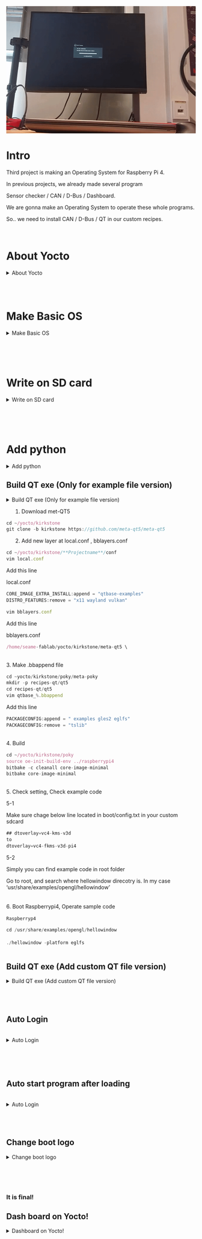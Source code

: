 <div align="center">
  <a href="https://github.com/othneildrew/Best-README-Template">
    <img src="Yocto.gif" alt="Yocto" width="600px" height="338px">
  </a>
</div>

# Intro

Third project is making an Operating System for Raspberry Pi 4.

In previous projects, we already made several program

Sensor checker / CAN / D-Bus / Dashboard.

We are gonna make an Operating System to operate these whole programs.

So.. we need to install CAN / D-Bus / QT in our custom recipes.
<br><br><br>


# About Yocto
<details>
  <summary>About Yocto</summary>
  <div markdown="1">

    
## OS
    
In Project 1
    
We installed [2021-12-02-raspios-buster.zip](https://downloads.raspberrypi.org/raspios_oldstable_lite_armhf/images/raspios_oldstable_lite_armhf-2021-12-02/2021-12-02-raspios-buster-armhf-lite.zip) using Rasbian Imager. 
    
But in this Project. We have to install OS In sd card without using Rasbian Imager.
<br><br>
    
## Yocto
    
@[https://selfish-developer.com/entry/Yocto란-무엇인가](https://selfish-developer.com/entry/Yocto%EB%9E%80-%EB%AC%B4%EC%97%87%EC%9D%B8%EA%B0%80)
    
To use Yocto, you must use git skillfully. Yocto automatically patches source code to new version through git.
<br><br>
    
## Poky
    
also there’s lots of  extension
    
But, we use Raspberrypi. So we will use Raspberrypi extension.
    
@[https://github.com/agherzan/meta-raspberrypi/tree/kirkstone](https://github.com/agherzan/meta-raspberrypi/tree/kirkstone)
<br><br>
    
### BitBake
    
### AGL
    
### BSP
    
board support package
    
maybe 
    
```jsx
     /home/**username**/yocto/kirkstone/poky/meta \
      /home/**username**/yocto/kirkstone/poky/meta-poky \
      /home/**username**/yocto/kirkstone/poky/meta-yocto-bsp \
      /home/**username**/yocto/kirkstone/meta-openembedded/meta-oe \
      /home/**username**//yocto/kirkstone/meta-openembedded/meta-multimedia \
      /home/**username**/yocto/kirkstone/meta-openembedded/meta-networking \
      /home/**username**/yocto/kirkstone/meta-openembedded/meta-python \
      /home/**username**/yocto/kirkstone/meta-raspberrypi \
```
    
this will be BSP
</details>
<br><br><br>

# Make Basic OS

<details>
  <summary>Make Basic OS</summary>
  <div markdown="1">   
 
 <br><br><br>   
## 1. Install dependencies

```jsx
sudo apt install build-essential chrpath gawk git bmap-tools texinfo diffstat
```

## 2. Make a directory to run yocto.
In my case I made it in the home directory

```jsx
mkdir ~yocto
cd ~/yocto
mkdir kirkstone
cd kirkstone
mkdir builds
mkdir downloads
```

## 3. Clone poky

```jsx
git clone -b kirkstone git://git.yoctoproject.org/poky.git
```

<br>

## 4. Clone poky raspberry pi extension / dependencies of raspberry pi extension

```jsx
git clone -b kirkstone https://github.com/agherzan/meta-raspberrypi.git
git clone -b kirkstone git://git.openembedded.org/meta-openembedded
```

## 5. Enter build environment

```jsx
source oe-init-build-env projectname
```
(You can use this command to make build directory.
In my case, I used this↓ command to make directory)
<details>
  <summary>In my case</summary>
  <div markdown="1">

    
    source ~/yocto/kirkstone/poky/oe-init-build-env ~/yocto/kirkstone/builds/rpi
    
    # It means, activate oe-init-build-env, and make build file at builds/rpi.
</details>
<br>

## 6. Add layers

Go to the directory just before you made.

```jsx
cd ~/yocto/kirkstone/builds/rpi/conf
vi bblayers.conf
```

add below lines.

```jsx
  /home/**username**/yocto/kirkstone/poky/meta \
  /home/**username**/yocto/kirkstone/poky/meta-poky \
  /home/**username**/yocto/kirkstone/poky/meta-yocto-bsp \
  /home/**username**/yocto/kirkstone/meta-openembedded/meta-oe \
  /home/**username**//yocto/kirkstone/meta-openembedded/meta-multimedia \
  /home/**username**/yocto/kirkstone/meta-openembedded/meta-networking \
  /home/**username**/yocto/kirkstone/meta-openembedded/meta-python \
  /home/**username**/yocto/kirkstone/meta-raspberrypi \
```

<details>
  <summary>
- bblayers.conf (in my case)</summary>
<div markdown="1">
    
    # POKY_BBLAYERS_CONF_VERSION is increased each time build/conf/bblayers.conf
    # changes incompatibly
    POKY_BBLAYERS_CONF_VERSION = "2"
    
    BBPATH = "${TOPDIR}"
    BBFILES ?= ""
    
    BBLAYERS ?= " \
      /home/username/yocto/kirkstone/poky/meta \
      /home/username/yocto/kirkstone/poky/meta-poky \
      /home/username/yocto/kirkstone/poky/meta-yocto-bsp \
      /home/username/yocto/kirkstone/meta-openembedded/meta-oe \
      /home/username//yocto/kirkstone/meta-openembedded/meta-multimedia \
      /home/username/yocto/kirkstone/meta-openembedded/meta-networking \
      /home/username/yocto/kirkstone/meta-openembedded/meta-python \
      /home/username/yocto/kirkstone/meta-raspberrypi \
      "
  </details>
<br>

## 7. Update MACHINE and change directory 

```
cd ~/yocto/kirkstone/builds/rpi/conf
vi local.conf
```

```
MACHINE = "raspberrypi4"
#DL_DIR ?= "~/yocto/kirkstone/downloads"
ENABLE_UART = "1"
RPI_USE_U_BOOT = "1"
```

<details>
  <summary>local.conf (in my case)</summary>
<div markdown="1">

    
    ```
    also attached this
    at the end of line
    
    ENABLE_UART = "1"
    RPI_USE_U_BOOT = "1"
    
    ```
    
    ```
    #
    # This file is your local configuration file and is where all local user settings
    # are placed. The comments in this file give some guide to the options a new user
    # to the system might want to change but pretty much any configuration option can
    # be set in this file. More adventurous users can look at
    # local.conf.sample.extended which contains other examples of configuration which
    # can be placed in this file but new users likely won't need any of them
    # initially.
    #
    # Lines starting with the '#' character are commented out and in some cases the
    # default values are provided as comments to show people example syntax. Enabling
    # the option is a question of removing the # character and making any change to the
    # variable as required.
    
    #
    # Machine Selection
    #
    # You need to select a specific machine to target the build with. There are a selection
    # of emulated machines available which can boot and run in the QEMU emulator:
    #
    #MACHINE ?= "qemuarm"
    #MACHINE ?= "qemuarm64"
    #MACHINE ?= "qemumips"
    #MACHINE ?= "qemumips64"
    #MACHINE ?= "qemuppc"
    #MACHINE ?= "qemux86"
    #MACHINE ?= "qemux86-64"
    MACHINE ?= "raspberrypi4"
    #
    # There are also the following hardware board target machines included for 
    # demonstration purposes:
    #
    #MACHINE ?= "beaglebone-yocto"
    #MACHINE ?= "genericx86"
    #MACHINE ?= "genericx86-64"
    #MACHINE ?= "edgerouter"
    #
    # This sets the default machine to be qemux86-64 if no other machine is selected:
    MACHINE = "raspberrypi4"
    
    #
    # Where to place downloads
    #
    # During a first build the system will download many different source code tarballs
    # from various upstream projects. This can take a while, particularly if your network
    # connection is slow. These are all stored in DL_DIR. When wiping and rebuilding you
    # can preserve this directory to speed up this part of subsequent builds. This directory
    # is safe to share between multiple builds on the same machine too.
    #
    # The default is a downloads directory under TOPDIR which is the build directory.
    #
    #DL_DIR = "~/yocto/kirkstone/downloads"
    
    #
    # Where to place shared-state files
    #
    # BitBake has the capability to accelerate builds based on previously built output.
    # This is done using "shared state" files which can be thought of as cache objects
    # and this option determines where those files are placed.
    #
    # You can wipe out TMPDIR leaving this directory intact and the build would regenerate
    # from these files if no changes were made to the configuration. If changes were made
    # to the configuration, only shared state files where the state was still valid would
    # be used (done using checksums).
    #
    # The default is a sstate-cache directory under TOPDIR.
    #
    #SSTATE_DIR ?= "${TOPDIR}/sstate-cache"
    
    #
    # Where to place the build output
    #
    # This option specifies where the bulk of the building work should be done and
    # where BitBake should place its temporary files and output. Keep in mind that
    # this includes the extraction and compilation of many applications and the toolchain
    # which can use Gigabytes of hard disk space.
    #
    # The default is a tmp directory under TOPDIR.
    #
    #TMPDIR = "${TOPDIR}/tmp"
    
    #
    # Default policy config
    #
    # The distribution setting controls which policy settings are used as defaults.
    # The default value is fine for general Yocto project use, at least initially.
    # Ultimately when creating custom policy, people will likely end up subclassing 
    # these defaults.
    #
    DISTRO ?= "poky"
    # As an example of a subclass there is a "bleeding" edge policy configuration
    # where many versions are set to the absolute latest code from the upstream 
    # source control systems. This is just mentioned here as an example, its not
    # useful to most new users.
    # DISTRO ?= "poky-bleeding"
    
    #
    # Package Management configuration
    #
    # This variable lists which packaging formats to enable. Multiple package backends
    # can be enabled at once and the first item listed in the variable will be used
    # to generate the root filesystems.
    # Options are:
    #  - 'package_deb' for debian style deb files
    #  - 'package_ipk' for ipk files are used by opkg (a debian style embedded package manager)
    #  - 'package_rpm' for rpm style packages
    # E.g.: PACKAGE_CLASSES ?= "package_rpm package_deb package_ipk"
    # We default to rpm:
    PACKAGE_CLASSES ?= "package_rpm"
    
    #
    # SDK target architecture
    #
    # This variable specifies the architecture to build SDK items for and means
    # you can build the SDK packages for architectures other than the machine you are
    # running the build on (i.e. building i686 packages on an x86_64 host).
    # Supported values are i686, x86_64, aarch64
    #SDKMACHINE ?= "i686"
    
    #
    # Extra image configuration defaults
    #
    # The EXTRA_IMAGE_FEATURES variable allows extra packages to be added to the generated
    # images. Some of these options are added to certain image types automatically. The
    # variable can contain the following options:
    #  "dbg-pkgs"       - add -dbg packages for all installed packages
    #                     (adds symbol information for debugging/profiling)
    #  "src-pkgs"       - add -src packages for all installed packages
    #                     (adds source code for debugging)
    #  "dev-pkgs"       - add -dev packages for all installed packages
    #                     (useful if you want to develop against libs in the image)
    #  "ptest-pkgs"     - add -ptest packages for all ptest-enabled packages
    #                     (useful if you want to run the package test suites)
    #  "tools-sdk"      - add development tools (gcc, make, pkgconfig etc.)
    #  "tools-debug"    - add debugging tools (gdb, strace)
    #  "eclipse-debug"  - add Eclipse remote debugging support
    #  "tools-profile"  - add profiling tools (oprofile, lttng, valgrind)
    #  "tools-testapps" - add useful testing tools (ts_print, aplay, arecord etc.)
    #  "debug-tweaks"   - make an image suitable for development
    #                     e.g. ssh root access has a blank password
    # There are other application targets that can be used here too, see
    # meta/classes/image.bbclass and meta/classes/core-image.bbclass for more details.
    # We default to enabling the debugging tweaks.
    EXTRA_IMAGE_FEATURES ?= "debug-tweaks"
    
    #
    # Additional image features
    #
    # The following is a list of additional classes to use when building images which
    # enable extra features. Some available options which can be included in this variable
    # are:
    #   - 'buildstats' collect build statistics
    USER_CLASSES ?= "buildstats"
    
    #
    # Runtime testing of images
    #
    # The build system can test booting virtual machine images under qemu (an emulator)
    # after any root filesystems are created and run tests against those images. It can also
    # run tests against any SDK that are built. To enable this uncomment these lines.
    # See classes/test{image,sdk}.bbclass for further details.
    #IMAGE_CLASSES += "testimage testsdk"
    #TESTIMAGE_AUTO:qemuall = "1"
    
    #
    # Interactive shell configuration
    #
    # Under certain circumstances the system may need input from you and to do this it
    # can launch an interactive shell. It needs to do this since the build is
    # multithreaded and needs to be able to handle the case where more than one parallel
    # process may require the user's attention. The default is iterate over the available
    # terminal types to find one that works.
    #
    # Examples of the occasions this may happen are when resolving patches which cannot
    # be applied, to use the devshell or the kernel menuconfig
    #
    # Supported values are auto, gnome, xfce, rxvt, screen, konsole (KDE 3.x only), none
    # Note: currently, Konsole support only works for KDE 3.x due to the way
    # newer Konsole versions behave
    #OE_TERMINAL = "auto"
    # By default disable interactive patch resolution (tasks will just fail instead):
    PATCHRESOLVE = "noop"
    
    #
    # Disk Space Monitoring during the build
    #
    # Monitor the disk space during the build. If there is less that 1GB of space or less
    # than 100K inodes in any key build location (TMPDIR, DL_DIR, SSTATE_DIR), gracefully
    # shutdown the build. If there is less than 100MB or 1K inodes, perform a hard halt
    # of the build. The reason for this is that running completely out of space can corrupt
    # files and damages the build in ways which may not be easily recoverable.
    # It's necessary to monitor /tmp, if there is no space left the build will fail
    # with very exotic errors.
    BB_DISKMON_DIRS ??= "\
        STOPTASKS,${TMPDIR},1G,100K \
        STOPTASKS,${DL_DIR},1G,100K \
        STOPTASKS,${SSTATE_DIR},1G,100K \
        STOPTASKS,/tmp,100M,100K \
        HALT,${TMPDIR},100M,1K \
        HALT,${DL_DIR},100M,1K \
        HALT,${SSTATE_DIR},100M,1K \
        HALT,/tmp,10M,1K"
    
    #
    # Shared-state files from other locations
    #
    # As mentioned above, shared state files are prebuilt cache data objects which can be
    # used to accelerate build time. This variable can be used to configure the system
    # to search other mirror locations for these objects before it builds the data itself.
    #
    # This can be a filesystem directory, or a remote url such as https or ftp. These
    # would contain the sstate-cache results from previous builds (possibly from other
    # machines). This variable works like fetcher MIRRORS/PREMIRRORS and points to the
    # cache locations to check for the shared objects.
    # NOTE: if the mirror uses the same structure as SSTATE_DIR, you need to add PATH
    # at the end as shown in the examples below. This will be substituted with the
    # correct path within the directory structure.
    #SSTATE_MIRRORS ?= "\
    #file://.* https://someserver.tld/share/sstate/PATH;downloadfilename=PATH \
    #file://.* file:///some/local/dir/sstate/PATH"
    
    #
    # Yocto Project SState Mirror
    #
    # The Yocto Project has prebuilt artefacts available for its releases, you can enable
    # use of these by uncommenting the following lines. This will mean the build uses
    # the network to check for artefacts at the start of builds, which does slow it down
    # equally, it will also speed up the builds by not having to build things if they are
    # present in the cache. It assumes you can download something faster than you can build it
    # which will depend on your network.
    # Note: For this to work you also need hash-equivalence passthrough to the matching server
    #
    #BB_HASHSERVE_UPSTREAM = "typhoon.yocto.io:8687"
    #SSTATE_MIRRORS ?= "file://.* http://sstate.yoctoproject.org/all/PATH;downloadfilename=PATH"
    
    #
    # Qemu configuration
    #
    # By default native qemu will build with a builtin VNC server where graphical output can be
    # seen. The line below enables the SDL UI frontend too.
    PACKAGECONFIG:append:pn-qemu-system-native = " sdl"
    # By default libsdl2-native will be built, if you want to use your host's libSDL instead of 
    # the minimal libsdl built by libsdl2-native then uncomment the ASSUME_PROVIDED line below.
    #ASSUME_PROVIDED += "libsdl2-native"
    
    # You can also enable the Gtk UI frontend, which takes somewhat longer to build, but adds
    # a handy set of menus for controlling the emulator.
    #PACKAGECONFIG:append:pn-qemu-system-native = " gtk+"
    
    #
    # Hash Equivalence
    #
    # Enable support for automatically running a local hash equivalence server and
    # instruct bitbake to use a hash equivalence aware signature generator. Hash
    # equivalence improves reuse of sstate by detecting when a given sstate
    # artifact can be reused as equivalent, even if the current task hash doesn't
    # match the one that generated the artifact.
    #
    # A shared hash equivalent server can be set with "<HOSTNAME>:<PORT>" format
    #
    #BB_HASHSERVE = "auto"
    #BB_SIGNATURE_HANDLER = "OEEquivHash"
    
    #
    # Memory Resident Bitbake
    #
    # Bitbake's server component can stay in memory after the UI for the current command
    # has completed. This means subsequent commands can run faster since there is no need
    # for bitbake to reload cache files and so on. Number is in seconds, after which the
    # server will shut down.
    #
    #BB_SERVER_TIMEOUT = "60"
    
    # CONF_VERSION is increased each time build/conf/ changes incompatibly and is used to
    # track the version of this file when it was generated. This can safely be ignored if
    # this doesn't mean anything to you.
    CONF_VERSION = "2"
    ENABLE_UART = "1"
    RPI_USE_U_BOOT = "1"
    ```
  </details>
    
## 9. Build

you can type this to check bitbake

```jsx
cd ~/yocto/kirkstone/meta-raspberrypi
ls recipes-*/images
I use this at this time
bitbake core-image-minimal
```

```jsx
cd ~/yocto/kirkstone/builds/rpi
bitbake core-image-minimal
```

Now, you can see building.

<img src="image/bitbake.png" alt="Logo" width="800" height="300"> <br>
I don’t know the accurate time to build, but I’m sure it will takes more than 1 hour.

So take a meal / rest / play game/ or do something.


</details>
<br><br><br><br>
    

# Write on SD card

<details>
  <summary>Write on SD card</summary>
  <div markdown="1">
<br><br>  

## After build, you can check your image on

```jsx
~build diercotry/tmp/deploy/images/raspberrypi4/core-image-minimal-raspberrypi4-20221221163429.rootfs.wic.bz2
```
<br>
1. Move wic.bz2 file to somewhere, In my case I move it to home directory.

then, unzip it

```jsx
sudo bzip2 -dk core-image-minimal-raspberrypi4-20221025172232.rootfs.wic.bz2
```
<br>
2. Write on SD card
    
insert sd card in USB port. Type this

```jsx
sudo fdisk -l
```

```jsx
umount /dev/sda
```

go to the directory where you moved wic.bz2 file.

Type this.

```jsx
sudo dd if=core-image-minimal-raspberrypi4-20221128122747.rootfs.wic of=/dev/sda
sync
```
<br>
3. Efect and reinsert SD card, 
    
Go to boot directory in your SDcard, and change config.txt
<br>
comment this line like this<br>
/boot/config.txt
```jsx
#dtoverlay=vc4-kms-v3d
```
or

```jsx
## dtoverlay=vc4-kms-v3d
to
dtoverlay=vc4-fkms-v3d-pi4
```
</details>
<br><br><br><br>
    

# Add python

<details>
  <summary>Add python</summary>
  <div markdown="1">
  <br><br><br>

If you done previous step, It would not takes more than 10minutes to build.

<br>
1. Add [image.bb](http://image.bb) file

```jsx
cd ~/yocto/kirkstone/poky/meta/recipes-core/images
```

<br>
2. Make new [image.bb](http://image.bb) file

```jsx
core-image-python.bb
```
    
    - [core-image-python.bb](http://core-image-python.bb)
        
        (I only add
        
        **IMAGE_INSTALL += "python3 python3-numpy”** from core-image-minimal.bb )
        
        ```jsx
        SUMMARY = "A small image just capable of allowing a device to boot."
        
        IMAGE_INSTALL = "packagegroup-core-boot ${CORE_IMAGE_EXTRA_INSTALL}"
        IMAGE_INSTALL += "python3 python3-numpy"
        
        IMAGE_LINGUAS = " "
        
        LICENSE = "MIT"
        
        inherit core-image
        
        IMAGE_ROOTFS_SIZE ?= "8192"
        IMAGE_ROOTFS_EXTRA_SPACE:append = "${@bb.utils.contains("DISTRO_FEATURES", "systemd", " + 4096", "", d)}"
        

<br>
3. Build
    
    
    cd ~/yocto/kirkstone/poky
    source oe-init-build-env ../raspberrypi4
    
<br>
4. Add new layer at sd card
 
Same with previous step
<br><br><br>
</details>

## Build QT exe (Only for example file version)
<details>
<summary>Build QT exe (Only for example file version)
<div markdown = "2">

1. Download met-QT5

```jsx
cd ~/yocto/kirkstone
git clone -b kirkstone https://github.com/meta-qt5/meta-qt5
```

2. Add new layer at local.conf , bblayers.conf

```jsx
cd ~/yocto/kirkstone/**Projectname**/conf
vim local.conf
```

Add this line

local.conf

```jsx
CORE_IMAGE_EXTRA_INSTALL:append = "qtbase-examples"
DISTRO_FEATURES:remove = "x11 wayland vulkan"
```

```jsx
vim bblayers.conf
```

Add this line

bblayers.conf

```jsx
/home/seame-fablab/yocto/kirkstone/meta-qt5 \
```
<br>
3. Make .bbappend file

```jsx
cd ~yocto/kirkstone/poky/meta-poky
mkdir -p recipes-qt/qt5
cd recipes-qt/qt5
vim qtbase_%.bbappend
```

Add this line

```jsx
PACKAGECONFIG:append = " examples gles2 eglfs"
PACKAGECONFIG:remove = "tslib"
```
<br>
4. Build

```jsx
cd ~/yocto/kirkstone/poky
source oe-init-build-env ../raspberrypi4
bitbake -c cleanall core-image-minimal
bitbake core-image-minimal
```
<br>
5. Check setting, Check example code

5-1

Make sure chage below line located in boot/config.txt in your custom sdcard

```jsx
## dtoverlay=vc4-kms-v3d
to
dtoverlay=vc4-fkms-v3d-pi4
```

5-2

Simply you can find example code in root folder

Go to root, and search where hellowindow direcotry is. In my case ‘usr/share/examples/opengl/hellowindow’
<br>
<br><br>
6.
Boot Raspberrypi4, Operate sample code

`Raspberryp4` 

```jsx
cd /usr/share/examples/opengl/hellowindow

./hellowindow -platform eglfs
```
</details>


## Build QT exe (Add  custom QT file version)
<details>
  <summary>Build QT exe (Add custom QT file version)</summary>
  <div markdown="1">
<br>
1. Create custom layer

```jsx
cd ~/yocto/kirkstone/poky
source oe-init-build-env ../raspberrypi4
cd ..
bitbake-layers create-layer meta-myqt
```
<br>
2. Add new layer

```jsx
cd ~/yocto/kirkstone/poky/projectname/conf
vim bblayers.conf
```

Add following line:

```jsx
/home/seame-fablab/yocto/kirkstone/meta-myqt \
```
<br>
3. Write a new image recipe

```jsx
cd ~/yocto/poky/build/meta-myqt
mkdir -p recipes-core/images
cd recipes-core/images
vim basic-qt5-image.bb
```

add following line

```jsx
SUMMARY = "A basic Qt5 dev image"

require recipes-core/images/core-image-minimal.bb 

QT_BASE = " \
    qtbase \
    qtbase-dev \
    qtbase-mkspecs \
    qtbase-plugins \
    qtbase-tools \
"
 
QT_PKGS = " \
    qt3d \
    qt3d-dev \
    qt3d-mkspecs \
    qtcharts \
    qtcharts-dev \
    qtcharts-mkspecs \
    qtconnectivity-dev \
    qtconnectivity-mkspecs \
    qtquickcontrols2 \
    qtquickcontrols2-dev \
    qtquickcontrols2-mkspecs \
    qtdeclarative \
    qtdeclarative-dev \
    qtdeclarative-mkspecs \
    qtgraphicaleffects \
    qtgraphicaleffects-dev \
"
 
IMAGE_INSTALL += " \
    ${QT_BASE} \
    ${QT_PKGS} \
"
 
export IMAGE_BASENAME = "basic-qt5-image"
```
<br>
4. Write additional package recipe

```jsx
cd ~/yocto/kirkstone/meta-myqt/recipes-example/example
mv example_0.1.bb qtbase_git.bbappend
vim qtbase_git.bbappend
```

Edit file to following line:

```jsx
SUMMARY = "bitbake-layers recipe"
DESCRIPTION = "Recipe created by bitbake-layers"
LICENSE = "MIT"
 
PACKAGECONFIG:append = " eglfs fontconfig gles2"
DEPENDS += "userland"
```
<br>
5. Build

```jsx
cd ~/yocto/kirkstone/poky
source oe-init-build-env ../raspberrypi4
bitbake -c cleanall core-image-minimal
bitbake core-image-minimal
bitbake basic-qt5-image
bitbake basic-qt5-image -c populate_sdk
```
<br>
6. Install SDK

Check SDK directory at

```jsx
yocto/kirkstone/projectname/tmp/deploy/sdk
```
<br>
7. Setup QT

[Adding Kits](https://doc.qt.io/qtcreator/creator-targets.html)

refer this to add kit.

tools → Options

(If there’s no Options, Tools → external →configure)

compilers: 

/opt/poky/4.0.6/sysroots/x86_64-pokysdk-linux/usr/bin/arm-poky-linux/arm-poky-linux-g++

debuggers:

/opt/poky/4.0.6/sysroots/x86_64-pokysdk-linux/usr/bin/arm-poky-linux/arm-poky-linux-gdb

CMake:64-pokysdk-linux/usr/bin/cmake

QtVersion:

/opt/poky/4.0.6/sysroots/x86_64-pokysdk-linux/usr/bin/qmake
<br><br><br>
8. Move it to SD card

```jsx
sudo cp untitled /media/seame-fablab/root/usr
```

</details>
<br><br><br>

## Auto Login
<br>
<details>
  <summary>Auto Login</summary>
  <div markdown="1">
local.conf

```
IMAGE_FSTYPES = "rpi-sdimg"

DISTRO_FEATURES:append = " systemd"
DISTRO_FEATURES_BACKFILL_CONSIDERED += "sysvinit"
VIRTUAL-RUNTIME_init_manager = "systemd"
VIRTUAL-RUNTIME_initscripts = ""
```

recipe_what_you_gonna_build.bb

```jsx
**Type_var_name** ?= " \
    ${IMAGE_ROOTFS}${systemd_system_unitdir}/serial-getty@.service \
    ${IMAGE_ROOTFS}${systemd_system_unitdir}/getty@.service \
"

local_autologin () {
    sed -i -e 's/^\(ExecStart *=.*getty \)/\1--autologin root /' ${**Type_var_name**}
}

ROOTFS_POSTPROCESS_COMMAND += "local_autologin; "
```

</details>

<br><br><br>

## Auto start program after loading
<br>
<details>
  <summary>Auto Login</summary>
  <div markdown="1">
<br><br>
recipe_what_you_gonna_build.bb

```jsx
IMAGE_INSTALL:append = " \
    qt5-env \
```

add this two bbfile to somewhere

qt5-env.bb

```jsx
SUMMARY = "Add Qt5 bin dir to PATH"

LICENSE = "CLOSED"

SRC_URI = "file://qt5-env.sh"

PR = "r1"

S = "${WORKDIR}"

do_install() {
    install -d ${D}${sysconfdir}/profile.d
    install -m 0755 qt5-env.sh ${D}${sysconfdir}/profile.d
}

FILES_${PN} = "${sysconfdir}"
```

qt5-env.sh

```jsx
#!/bin/sh

# export QT_LOGGING_RULES=qt.qpa.*=true # Optional for logging
#export QT_QPA_EGLFS_KMS_CONFIG=/etc/kms.conf
export QT_QPA_EGLFS_INTEGRATION=kms
# export QT_QPA_EGLFS_INTEGRATION=eglfs_kms # kms doesn't work on boot2qt but eglfs_kms
export QT_QPA_PLATFORM=eglfs
export QT_QPA_EGLFS_KMS_ATOMIC=1
export XDG_RUNTIME_DIR=/run/user/0

#ip link set can0 up type an birtare 5000
#cd usr/bin
#simple
# or 
/usr/bin/colidingmice
**# this can be a name of auto start program**
```

</details>
<br><br><br>

## Change boot logo

<details>
  <summary>Change boot logo</summary>
  <div markdown="1">
  refer this <br>
https://github.com/hamzamac/meta-splash](https://github.com/hamzamac/meta-splash
</details>

<br><br><br>
### It is final!
## Dash board on Yocto!

<details>
  <summary>Dashboard on Yocto!</summary>
  <div markdown="1">
In the second project, I designed Dasboard using QT.<br>
Now we installed all the requirements.<br>
We can add Dashboard to our own OS!<br>
Download this QT file,
<a href="https://github.com/jun-yub-kim/SEA-ME/tree/master/Project2">Dashbaord_QT_file</a>
<br>and make custom .bb file to append this.
<br><br>
<img src="image/dashboard_file.png" width="600" height="300">
<br>add dashboard like this.<br>
<img src="image/dashboard_bb.png" width="600" height="300">


make dashboard.bbfile

`dashboard.bb`

```jsx
DESCRIPTION = "QT application"

LICENSE = "CLOSED"
inherit qmake5
DEPENDS = " qtbase qtquickcontrols2"

  
SRC_URI += "file://dashboard.pro.user \
            file://qrc_dashboard.cpp \
            file://dashboard.pro \
            file://dashboard.qrc \
            file://images/fuel-icon.png \
            file://images/temperature-icon.png \
            file://qml/dashboard.qml \
            file://qml/DashboardGaugeStyle.qml \
            file://qml/IconGaugeStyle.qml \
            file://qml/TachometerStyle.qml \
            file://qml/TurnIndicator.qml \
            file://qml/ValueSource.qml \
            file://fonts/DejaVuSans.ttf \              
            file://main.cpp"
S = "${WORKDIR}"

do_configure() {
    qmake ${S}/dashboard.pro
}

do_install(){
    install -d ${D}${bindir}
    install -m 0755 dashboard ${D}${bindir}
}
```

append it to your bitbake file

In my case, I add it to my custom bb, basic-qt5-image.bb

`basic.bb`

```jsx
SUMMARY = "A basic Qt5 dev image"

require recipes-core/images/core-image-minimal.bb 

IMAGE_FEATURES += "splash"

IMAGE_INSTALL:append = " \
    dashboard \
    qt5-env \
    psplash \
"

QT_BASE = " \
    qtbase \
    qtbase-dev \
    qtbase-mkspecs \
    qtbase-plugins \
    qtbase-tools \
"

 
QT_PKGS = " \
    qt3d \
    qt3d-dev \
    qt3d-mkspecs \
    qtcharts \
    qtcharts-dev \
    qtcharts-mkspecs \
    qtconnectivity-dev \
    qtconnectivity-mkspecs \
    qtquickcontrols \
    qtquickcontrols2 \
    qtquickcontrols2-dev \
    qtquickcontrols2-mkspecs \
    qtdeclarative \
    qtdeclarative-dev \
    qtdeclarative-mkspecs \
    qtgraphicaleffects \
    qtgraphicaleffects-dev \
    qtx11extras \
    qtquickcontrols \
"
 
IMAGE_INSTALL += " \
    ${QT_BASE} \
    ${QT_PKGS} \
"

Auto_start ?= " \
    ${IMAGE_ROOTFS}${systemd_system_unitdir}/serial-getty@.service \
    ${IMAGE_ROOTFS}${systemd_system_unitdir}/getty@.service \
"

local_autologin () {
    sed -i -e 's/^\(ExecStart *=.*getty \)/\1--autologin root /' ${Auto_start}
}

ROOTFS_POSTPROCESS_COMMAND += "local_autologin; "
 
export IMAGE_BASENAME = "basic-qt5-image"
```
<br>
Finally we are done.<br>
Build it!<br>Eject it!<br>Run it!
</details>